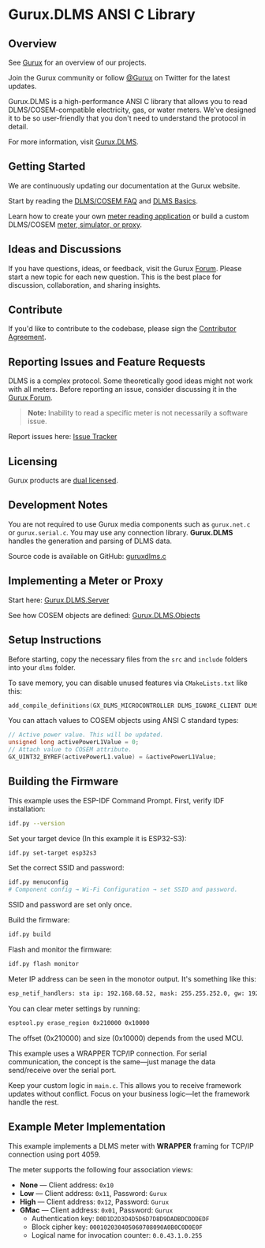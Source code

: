 # Gurux.DLMS ANSI C Library

## Overview

See [Gurux](https://www.gurux.fi/ "Gurux") for an overview of our projects.

Join the Gurux community or follow [@Gurux](https://twitter.com/guruxorg "@Gurux") on Twitter for the latest updates.

Gurux.DLMS is a high-performance ANSI C library that allows you to read DLMS/COSEM-compatible electricity, gas, or water meters. We've designed it to be so user-friendly that you don't need to understand the protocol in detail.

For more information, visit [Gurux.DLMS](https://www.gurux.fi/Gurux.DLMS "Gurux.DLMS").

## Getting Started

We are continuously updating our documentation at the Gurux website.

Start by reading the [DLMS/COSEM FAQ](https://www.gurux.fi/DLMSCOSEMFAQ) and [DLMS Basics](https://www.gurux.fi/DLMSInNutshell).

Learn how to create your own [meter reading application](https://www.gurux.org/DLMSIntro) or build a custom DLMS/COSEM [meter, simulator, or proxy](https://www.gurux.fi/Gurux.DLMS.Server).

## Ideas and Discussions

If you have questions, ideas, or feedback, visit the Gurux [Forum](https://www.gurux.fi/forum). Please start a new topic for each new question. This is the best place for discussion, collaboration, and sharing insights.

## Contribute

If you'd like to contribute to the codebase, please sign the [Contributor Agreement](https://www.gurux.fi/files/ContributorAgreement.dotx).

## Reporting Issues and Feature Requests

DLMS is a complex protocol. Some theoretically good ideas might not work with all meters. Before reporting an issue, consider discussing it in the [Gurux Forum](https://www.gurux.fi/forum).

> **Note:** Inability to read a specific meter is not necessarily a software issue.

Report issues here: [Issue Tracker](https://www.gurux.fi/project/issues/guruxdlms.c)

## Licensing

Gurux products are [dual licensed](https://gurux.fi/OpenSource).

## Development Notes

You are not required to use Gurux media components such as `gurux.net.c` or `gurux.serial.c`. You may use any connection library. **Gurux.DLMS** handles the generation and parsing of DLMS data.

Source code is available on GitHub: [guruxdlms.c](https://www.github.com/gurux/guruxdlms.c)

## Implementing a Meter or Proxy

Start here: [Gurux.DLMS.Server](https://www.gurux.fi/Gurux.DLMS.Server)

See how COSEM objects are defined: [Gurux.DLMS.Objects](https://www.gurux.fi/Gurux.DLMS.Objects)

## Setup Instructions

Before starting, copy the necessary files from the `src` and `include` folders into your `dlms` folder.

To save memory, you can disable unused features via `CMakeLists.txt` like this:

```c
add_compile_definitions(GX_DLMS_MICROCONTROLLER DLMS_IGNORE_CLIENT DLMS_IGNORE_HIGH_SHA256 DLMS_IGNORE_HIGH_MD5 DLMS_USE_EPOCH_TIME GX_DLMS_SERIALIZER)
```

You can attach values to COSEM objects using ANSI C standard types:

```c
// Active power value. This will be updated.
unsigned long activePowerL1Value = 0;
// Attach value to COSEM attribute.
GX_UINT32_BYREF(activePowerL1.value) = &activePowerL1Value;
```

## Building the Firmware

This example uses the ESP-IDF Command Prompt. First, verify IDF installation:

```bash
idf.py --version
```

Set your target device (In this example it is ESP32-S3):

```bash
idf.py set-target esp32s3
```

Set the correct SSID and password:

```bash
idf.py menuconfig
# Component config → Wi-Fi Configuration → set SSID and password.
```
SSID and password are set only once.

Build the firmware:

```bash
idf.py build
```

Flash and monitor the firmware:

```bash
idf.py flash monitor
```

Meter IP address can be seen in the monotor output. It's something like this:
```bash
esp_netif_handlers: sta ip: 192.168.68.52, mask: 255.255.252.0, gw: 192.168.68.1
```

You can clear meter settings by running:
```bash
esptool.py erase_region 0x210000 0x10000
```
The offset (0x210000) and size (0x10000) depends from the used MCU.

This example uses a WRAPPER TCP/IP connection. For serial communication, the concept is the same—just manage the data send/receive over the serial port.

Keep your custom logic in `main.c`. This allows you to receive framework updates without conflict. Focus on your business logic—let the framework handle the rest.

## Example Meter Implementation

This example implements a DLMS meter with **WRAPPER** framing for TCP/IP connection using port 4059. 

The meter supports the following four association views:

- **None** — Client address: `0x10`
- **Low** — Client address: `0x11`, Password: `Gurux`
- **High** — Client address: `0x12`, Password: `Gurux`
- **GMac** — Client address: `0x01`, Password: `Gurux`
  - Authentication key: `D0D1D2D3D4D5D6D7D8D9DADBDCDDDEDF`
  - Block cipher key: `000102030405060708090A0B0C0D0E0F`
  - Logical name for invocation counter: `0.0.43.1.0.255`

